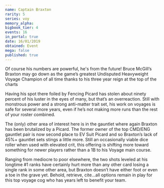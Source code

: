 ```yaml
---
name: Captain Braxton
rarity: 5
series: voy
memory_alpha:
bigbook_tier: 4
events: 16
in_portal: true
date: 16/01/2019
obtained: Event
mega: false
published: true
---
```


Of course his numbers are powerful, he's from the future! Bruce McGill’s Braxton may go down as the game’s greatest Undisputed Heavyweight Voyage Champion of all time thanks to his three year reign at the top of the charts

Having his spot there foiled by Fencing Picard has stolen about ninety percent of his luster in the eyes of many, but that’s an overreaction. Still with monstrous power and a strong anti-matter trait set, his work on voyages is safe for several more years, even if he’s not making more runs than the rest of your roster combined.

The (only) other area of interest here is in the gauntlet where again Braxton has been brutalized by a Picard. The former owner of the top CMD/ENG gauntlet pair is now second place to EV Suit Picard and so Braxton’s lack of 45%+ gauntlet sets stings a little more. Still an occasionally viable dice roller when used with elevated crit, this offering is shifting more toward something for newer players rather than a 1B to his Voyage main course.

Ranging from mediocre to poor elsewhere, the two shots leveled at his longtime #1 ranks have certainly hurt more than any other card losing a single rank in some other area, but Braxton doesn’t have either foot or even a toe in the grave yet. Behold, retrieve, cite…all options remain in play for this top voyage cog who has years left to benefit your team.
